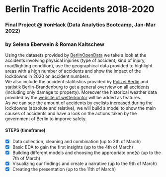 # Berlin Traffic Accidents 2018-2020
### Final Project @ IronHack (Data Analytics Bootcamp, Jan-Mar 2022)
### by Selena Eberwein & Roman Kaltschew

Using the datasets provided by [BerlinOpenData](https://daten.berlin.de/kategorie/verkehr) we take a look at the accidents involving physical injuries (type of accident, kind of injury, road/lighting condition), use the geographical data provided to highlight areas with a high number of accidents and show the impact of the lockdowns in 2020 on accident numbers.<br>
We also include the accident statitistics provided by [Polizei Berlin](https://www.berlin.de/polizei/aufgaben/verkehrssicherheit/verkehrsunfallstatistik/) and [statistik Berlin-Brandenburg](https://www.statistik-berlin-brandenburg.de/strassenverkehr) to get a general overview on all accidents (including only damage to property). Moreover the historical weather data provided by the [website of wetterkontor](https://wetterkontor.de/) will be added as features.<br>
As we can see the amount of accidents by cyclists increased during the lockdowns (absolute and relative), we will build a model to show the main causes of accidents and have a look on the actions taken by the government of Berlin to imporve safety. 

#### STEPS (timeframe)
+ [X] Data collection, cleaning and combination (up to 3th of March)
+ [X] Basic EDA to gain the first insights (up to the 4th of March)
+ [X] Building different models and choosing the appropriate one(s) (up to the 7th of March)
+ [X] Visualizing our findings and create a narrative (up to the 9th of March)
+ [X] Creating the presentation (up to the 11th of March)
